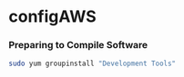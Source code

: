 # configAWS

### Preparing to Compile Software

```bash
sudo yum groupinstall "Development Tools"
```
